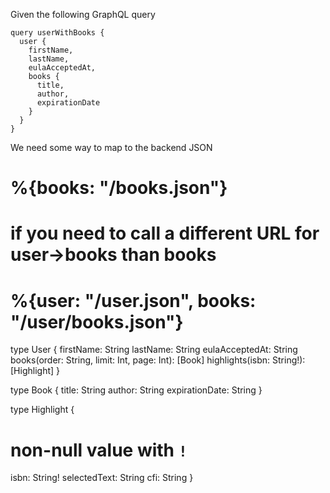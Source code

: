 Given the following GraphQL query
```
query userWithBooks {
  user {
    firstName,
    lastName,
    eulaAcceptedAt,
    books {
      title,
      author,
      expirationDate
    }
  }
}
```

We need some way to map to the backend JSON

# %{books: "/books.json"}
# if you need to call a different URL for user->books than books
# %{user:  "/user.json", books: "/user/books.json"}

type User {
  firstName: String
  lastName:  String
  eulaAcceptedAt: String
  books(order: String, limit: Int, page: Int): [Book]
  highlights(isbn: String!): [Highlight]
}

type Book {
  title: String
  author: String
  expirationDate: String
}

type Highlight {
  # non-null value with `!`
  isbn: String!
  selectedText: String
  cfi: String
}